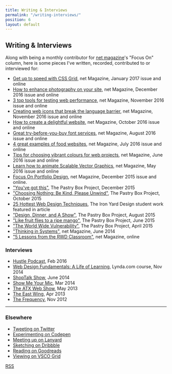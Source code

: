 ```yaml
---
title: Writing & Interviews
permalink: "/writing-interviews/"
position: 6
layout: default
---
```


## Writing & Interviews

Along with being a monthly contributor for [net magazine](http://www.creativebloq.com)'s "Focus On" column, here is some pieces I've written, recorded, contributed to or interviewed for:
- [Get up to speed with CSS Grid](http://www.creativebloq.com/features/get-up-to-speed-with-css-grid), net Magazine, January 2017 issue and online
- [How to enhance photography on your site](http://www.creativebloq.com/features/how-to-enhance-photography-on-your-website), net Magazine, December 2016 issue and online
- [3 top tools for testing web performance](http://www.creativebloq.com/features/3-top-tools-for-testing-web-performance), net Magazine, November 2016 issue and online
- [Creating web icons that break the language barrier](http://www.creativebloq.com/features/creating-web-icons-that-break-the-language-barrier), net Magazine, November 2016 issue and online
- [How to create a delightful website](http://www.creativebloq.com/inspiration/how-to-create-a-delightful-website), net Magazine, October 2016 issue and online
- [Great try-before-you-buy font services](http://www.creativebloq.com/features/4-great-try-before-you-buy-font-services), net Magazine, August 2016 issue and online
- [4 great examples of food websites](http://www.creativebloq.com/web-design/4-great-examples-food-websites-71621257), net Magazine, July 2016 issue and online
- [Tips for choosing vibrant colours for web projects](http://www.creativebloq.com/web-design/tips-choosing-vibrant-colours-web-projects-61620832), net Magazine, June 2016 issue and online
- [Learn how to animate Scalable Vector Graphics](http://www.creativebloq.com/web-design/learn-how-animate-scalable-vector-graphics-51620196), net Magazine, May 2016 issue and online
- [Focus On Portfolio Design](http://www.creativebloq.com/portfolios/how-make-cohesive-online-design-portfolio-111517909), net Magazine, December 2015 issue and online.
- ["You've got this"](https://the-pastry-box-project.net/sameera-kapila/2015-december-10), The Pastry Box Project, December 2015
- ["Choosing Nothing: Be Kind, Please Unwind"](https://the-pastry-box-project.net/sameera-kapila/2015-october-7), The Pastry Box Project, October 2015
- [25 Hottest Web Design Techniques](http://www.creativebloq.com/netmag/25-hottest-web-design-techniques-81516153), The Iron Yard Design student work featured in article
- ["Design, Dinner, and A Show"](https://the-pastry-box-project.net/sameera-kapila/2015-august-14), The Pastry Box Project, August 2015
- ["Like fruit flies to a ripe mango"](https://the-pastry-box-project.net/sameera-kapila/2015-june-11), The Pastry Box Project, June 2015
- ["The World Wide Vulnerability"](https://the-pastry-box-project.net/sameera-kapila/2015-april-15), The Pastry Box Project, April 2015
- ["Thinking in Systems"](http://www.creativebloq.com/netmag/why-you-should-think-web-building-part-larger-system-71412395), net Magazine, June 2014
- ["5 Lessons from the RWD Classroom"](http://www.creativebloq.com/netmag/5-lessons-responsive-web-design-classroom-7135527), net Magazine, online

### Interviews

- [Hustle Podcast](http://funsize.co/hustle), Feb 2016
- [Web Design Fundamentals: A Life of Learning](https://www.lynda.com/Web-Design-tutorials/Web-Design-Fundamentals/177837-2.html), Lynda.com course, Nov 2014
- [ShopTalk Show](http://www.shoptalkshow.com/episodes/121-sam-kapila/), June 2014
- [Show Me Your Mic](http://goodstuff.fm/smym/39), Mar 2014
- [The ATX Web Show](http://atxwebshow.com/2013/05/16/64-with-sam-kapila/), May 2013
- [The East Wing](http://5by5.tv/eastwing/52), Apr 2013
- [The Frequency](http://5by5.tv/frequency/27), Nov 2012

--------------------------------------------------------------------------------

### Elsewhere
<ul>
  <li><a href="http://www.twitter.com/samkap">Tweeting on Twitter</a></li>
  <li><a href="http://codepen.io/samkap">Experimenting on Codepen</a></li>
  <li><a href="http://lanyrd.com/profile/samkap/">Meeting up on Lanyard</a></li>
  <li><a href="http://www.dribbble.com/samkap">Sketching on Dribbble</a></li>
  <li><a href="http://www.goodreads.com/samkap">Reading on Goodreads</a></li>
  <li><a href="http://samkap.vsco.co/">Viewing on VSCO Grid</a></li>
  <!-- <li><a href="https://www.everlane.com/n/sl6ruw">Buy clothing from Everlane</a> -->
</ul>
<p><a href="http://www.samkapila.com/feed">RSS</a></p>
